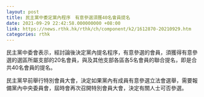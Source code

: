 ```yaml
---
layout: post
title: 民主黨中委定黨內程序　有意參選須獲40名會員提名
date: 2021-09-29 22:42:58.000000000 +08:00
link: https://news.rthk.hk/rthk/ch/component/k2/1612870-20210929.htm
categories: rthk
---
```


民主黨中委會表示，經討論後決定黨內提名程序，有意參選的會員，須獲得有意參選的選區所屬支部的20名會員，與及其他支部各區各5名會員的聯合提名，即是合共40名會員的提名。

民主黨早前舉行特別會員大會，決定如果黨內有成員有意參選立法會選舉，需要報備黨內中央委員會，屆時會再次召開特別會員大會，決定有關人士可否參選。
